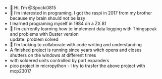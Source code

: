 - 👋 Hi, I’m @Spocki0815
- 👀 I’m interested in programing, I got the raspi in 2017 from my brother because my brain should not be lazy
- I learned programing myself in 1984 on a ZX 81
- 🌱 I’m currently learning how to implement data logging with Thingspeak and problems with Buster version  
update:  problem solved
- 💞️ I’m looking to collaborate with code writing and understanding
- A finished project is running since years witch opens and closes shutters on the windows at different times
- with soldered units controlled by port expanders
- pico project in micropython - I try to trasfer the above project with mcp23017

<!---
Spocki0815/Spocki0815 is a ✨ special ✨ repository because its `README.md` (this file) appears on your GitHub profile.
You can click the Preview link to take a look at your changes.
--->
